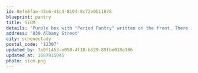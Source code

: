```yaml
---
id: 8efe6fae-43c6-41c4-8104-8c72e0b11878
blueprint: pantry
title: SiCM
details: 'Purple box with "Period Pantry" written on the front. There is a drawing of the moon phases on the side.'
address: '839 Albany Street'
city: schenectady
postal_code: '12307'
updated_by: 7e0f1453-e058-4f18-b529-89fbe038e186
updated_at: 1687915045
photo: sicm.png
---
```

